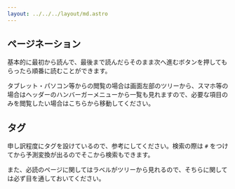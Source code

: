 ```yaml
---
layout: ../../../layout/md.astro
---
```


## ページネーション

基本的に最初から読んで、最後まで読んだらそのまま次へ進むボタンを押してもらったら順番に読むことができます。

タブレット・パソコン等からの閲覧の場合は画面左部のツリーから、スマホ等の場合はヘッダーのハンバーガーメニューから一覧も見れますので、必要な項目のみを閲覧したい場合はこちらから移動してください。

## タグ

申し訳程度にタグを設けているので、参考にしてください。検索の際は `#` をつけてから予測変換が出るのでそこから検索もできます。

また、必読のページに関してはラベルがツリーから見れるので、そちらに関しては必ず目を通しておいてください。